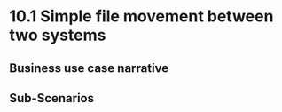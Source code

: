 # 10.1 Simple file movement between two systems

## Business use case narrative





## Sub-Scenarios

